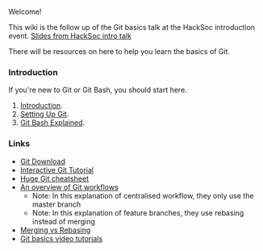 Welcome!

This wiki is the follow up of the Git basics talk at the HackSoc introduction event.
[Slides from HackSoc intro talk](https://docs.google.com/presentation/d/1o4UCNZ6mOl4buzcbWWxL8PUc8lxNp20ajHIix3yVhts/edit?usp=drive_web)

There will be resources on here to help you learn the basics of Git.

### Introduction ###
If you're new to Git or Git Bash, you should start here.

1. [Introduction](/BadgerCode/HackSocGitBasics/Wiki/Introduction-1-Introduction.md).
2. [Setting Up Git](/BadgerCode/HackSocGitBasics/Wiki/Introduction-2-Setting-Up-Git.md).
3. [Git Bash Explained](/BadgerCode/HackSocGitBasics/Wiki/Introduction-3-Git-Bash-Explained.md).

### Links ###
* [Git Download](https://git-scm.com/downloads)
* [Interactive Git Tutorial](https://try.github.io/levels/1/challenges/1)
* [Huge Git cheatsheet](https://github.com/tiimgreen/github-cheat-sheet)
* [An overview of Git workflows](https://www.atlassian.com/git/tutorials/comparing-workflows/gitflow-workflow)
    * Note: In this explanation of centralised workflow, they only use the master branch
    * Note: In this explanation of feature branches, they use rebasing instead of merging
* [Merging vs Rebasing](https://www.atlassian.com/git/tutorials/merging-vs-rebasing/summary)
* [Git basics video tutorials](https://www.youtube.com/playlist?list=PL6gx4Cwl9DGAKWClAD_iKpNC0bGHxGhcx)
